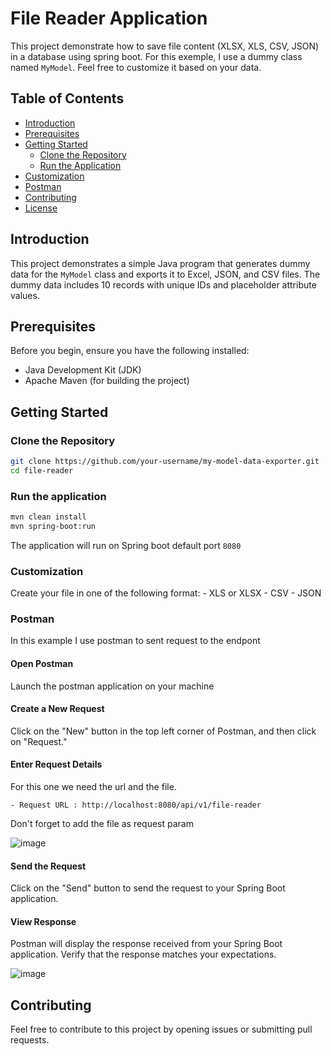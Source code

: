 
# File Reader Application

This project demonstrate how to save file content (XLSX, XLS, CSV, JSON) in a database using spring boot. For this exemple, I use a dummy class named `MyModel`.
Feel free to customize it based on your data.

## Table of Contents
- [Introduction](#introduction)
- [Prerequisites](#prerequisites)
- [Getting Started](#getting-started)
  - [Clone the Repository](#clone-the-repository)
  - [Run the Application](#run-the-application)
- [Customization](#customization)
- [Postman](#postman)
- [Contributing](#contributing)
- [License](#license)

## Introduction

This project demonstrates a simple Java program that generates dummy data for the `MyModel` class and exports it to Excel, JSON, and CSV files. The dummy data includes 10 records with unique IDs and placeholder attribute values.

## Prerequisites

Before you begin, ensure you have the following installed:

- Java Development Kit (JDK)
- Apache Maven (for building the project)

## Getting Started

### Clone the Repository

```bash
git clone https://github.com/your-username/my-model-data-exporter.git
cd file-reader 
```

### Run the application
```bash
mvn clean install
mvn spring-boot:run
```
The application will run on Spring boot default port `8080`

### Customization
Create your file in one of the following format:
    - XLS or XLSX
    - CSV
    - JSON

### Postman
In this example I use postman to sent request to the endpont

#### Open Postman
Launch the postman application on your machine

####  Create a New Request
Click on the "New" button in the top left corner of Postman, and then click on "Request."

#### Enter Request Details
For this one we need the url and the file.

    - Request URL : http://localhost:8080/api/v1/file-reader

Don't forget to add the file as request param

![image](https://github.com/marshall-dieme/file-reader/assets/58795947/ca46e718-ae2c-4b39-99e7-b91acd60c725)


#### Send the Request

Click on the "Send" button to send the request to your Spring Boot application.

#### View Response
Postman will display the response received from your Spring Boot application. Verify that the response matches your expectations.


![image](https://github.com/marshall-dieme/file-reader/assets/58795947/c486f6db-105d-4f9b-91c7-442062b49081)
    

## Contributing
Feel free to contribute to this project by opening issues or submitting pull requests.


